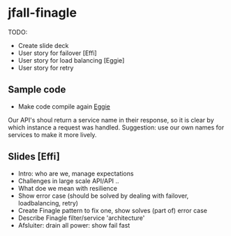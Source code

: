 # jfall-finagle

TODO:

* Create slide deck
* User story for failover [Effi]
* User story for load balancing [Eggie]
* User story for retry


## Sample code

* Make code compile again [Eggie](done)

Our API's shoul return a service name in their response, so it is clear by which instance a request
was handled. Suggestion: use our own names for services to make it more lively.

## Slides [Effi]

* Intro: who are we, manage expectations
* Challenges in large scale API/API ..
* What doe we mean with resilience 
* Show error case (should be solved by dealing with failover, loadbalancing, retry)
* Create Finagle pattern to fix one, show solves (part of) error case
* Describe Finagle filter/service 'architecture'
* Afsluiter: drain all power: show fail fast



